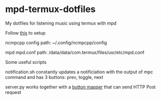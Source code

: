 # mpd-termux-dotfiles

My dotfiles for listening music using termux with mpd

Follow [this](https://github.com/ChinmayMoghe/mpd-ncmpcpp-setup) to setup 

ncmpcpp config path: ~/.config/ncmpcpp/config

mpd mpd.conf path: /data/data/com.termux/files/usr/etc/mpd.conf

Some useful scripts

notification.sh constantly updates a notificiation with the output of mpc command and has 3 buttons: prev, toggle, next

server.py works together with a [button mapper](https://github.com/salihburock/mpd-termux-dotfiles/blob/main/screenshots/bmpss.jpg) that can send HTTP Post request